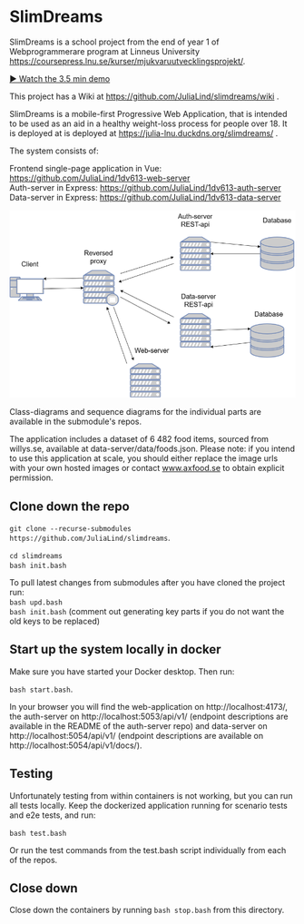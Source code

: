 # SlimDreams

SlimDreams is a school project from the end of year 1 of Webprogrammerare program at Linneus University https://coursepress.lnu.se/kurser/mjukvaruutvecklingsprojekt/.  
  
[▶️ Watch the 3.5 min demo](./demo.mp4)

  

  This project has a Wiki at https://github.com/JuliaLind/slimdreams/wiki .  

SlimDreams is a mobile-first Progressive Web Application, that is intended to be used as an aid in a healthy weight-loss process for people over 18. It is deployed at is deployed at https://julia-lnu.duckdns.org/slimdreams/ .  

The system consists of:  
  
Frontend single-page application in Vue: https://github.com/JuliaLind/1dv613-web-server  
Auth-server in Express: https://github.com/JuliaLind/1dv613-auth-server  
Data-server in Express: https://github.com/JuliaLind/1dv613-data-server  

![High-level diagram of the system](./.readme/system.drawio.png)  

Class-diagrams and sequence diagrams for the individual parts are available in the submodule's repos.  


The application includes a dataset of 6 482 food items, sourced from willys.se, available at data-server/data/foods.json. Please note: if you intend to use this application at scale, you should either replace the image urls with your own hosted images or contact www.axfood.se to obtain explicit permission.  


## Clone down the repo
```git clone --recurse-submodules https://github.com/JuliaLind/slimdreams```.   

```cd slimdreams```  
```bash init.bash```  

To pull latest changes from submodules after you have cloned the project run:  
```bash upd.bash```  
```bash init.bash``` (comment out generating key parts if you do not want the old keys to be replaced)

## Start up the system locally in docker

Make sure you have started your Docker desktop. Then run:  

 ```bash start.bash```.  


In your browser you will find the web-application on http://localhost:4173/, the auth-server on http://localhost:5053/api/v1/ (endpoint descriptions are available in the README of the auth-server repo) and data-server on http://localhost:5054/api/v1/ (endpoint descriptions are available on http://localhost:5054/api/v1/docs/).  

## Testing 

Unfortunately testing from within containers is not working, but you can run all tests locally. Keep the dockerized application running for scenario tests and e2e tests, and run: 

```bash test.bash```

Or run the test commands from the test.bash script individually from each of the repos.  

## Close down

Close down the containers by running ```bash stop.bash``` from this directory.  